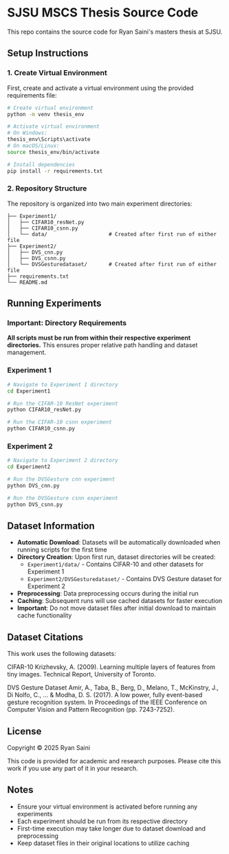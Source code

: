 # SJSU MSCS Thesis Source Code
This repo contains the source code for Ryan Saini's masters thesis at SJSU. 

## Setup Instructions

### 1. Create Virtual Environment

First, create and activate a virtual environment using the provided requirements file:

```bash
# Create virtual environment
python -m venv thesis_env

# Activate virtual environment
# On Windows:
thesis_env\Scripts\activate
# On macOS/Linux:
source thesis_env/bin/activate

# Install dependencies
pip install -r requirements.txt
```

### 2. Repository Structure

The repository is organized into two main experiment directories:

```
├── Experiment1/
│   ├── CIFAR10_resNet.py
│   ├── CIFAR10_csnn.py
│   └── data/                    # Created after first run of either file
├── Experiment2/
│   ├── DVS_cnn.py
│   ├── DVS_csnn.py
│   └── DVSGesturedataset/       # Created after first run of either file
├── requirements.txt
└── README.md
```

## Running Experiments

### Important: Directory Requirements

**All scripts must be run from within their respective experiment directories.** This ensures proper relative path handling and dataset management.

### Experiment 1

```bash
# Navigate to Experiment 1 directory
cd Experiment1

# Run the CIFAR-10 ResNet experiment
python CIFAR10_resNet.py

# Run the CIFAR-10 csnn experiment
python CIFAR10_csnn.py
```

### Experiment 2

```bash
# Navigate to Experiment 2 directory
cd Experiment2

# Run the DVSGesture cnn experiment 
python DVS_cnn.py

# Run the DVSGesture csnn experiment 
python DVS_csnn.py
```

## Dataset Information

- **Automatic Download**: Datasets will be automatically downloaded when running scripts for the first time
- **Directory Creation**: Upon first run, dataset directories will be created:
  - `Experiment1/data/` - Contains CIFAR-10 and other datasets for Experiment 1
  - `Experiment2/DVSGesturedataset/` - Contains DVS Gesture dataset for Experiment 2
- **Preprocessing**: Data preprocessing occurs during the initial run
- **Caching**: Subsequent runs will use cached datasets for faster execution
- **Important**: Do not move dataset files after initial download to maintain cache functionality


## Dataset Citations
This work uses the following datasets:

CIFAR-10
Krizhevsky, A. (2009). Learning multiple layers of features from tiny images. 
Technical Report, University of Toronto.

DVS Gesture Dataset
Amir, A., Taba, B., Berg, D., Melano, T., McKinstry, J., Di Nolfo, C., ... & Modha, D. S. (2017). 
A low power, fully event-based gesture recognition system. 
In Proceedings of the IEEE Conference on Computer Vision and Pattern Recognition (pp. 7243-7252).

## License
Copyright © 2025 Ryan Saini

This code is provided for academic and research purposes. Please cite this work if you use any part of it in your research.

## Notes

- Ensure your virtual environment is activated before running any experiments
- Each experiment should be run from its respective directory
- First-time execution may take longer due to dataset download and preprocessing
- Keep dataset files in their original locations to utilize caching
